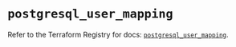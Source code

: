 # `postgresql_user_mapping`

Refer to the Terraform Registry for docs: [`postgresql_user_mapping`](https://registry.terraform.io/providers/cyrilgdn/postgresql/1.24.0/docs/resources/user_mapping).

